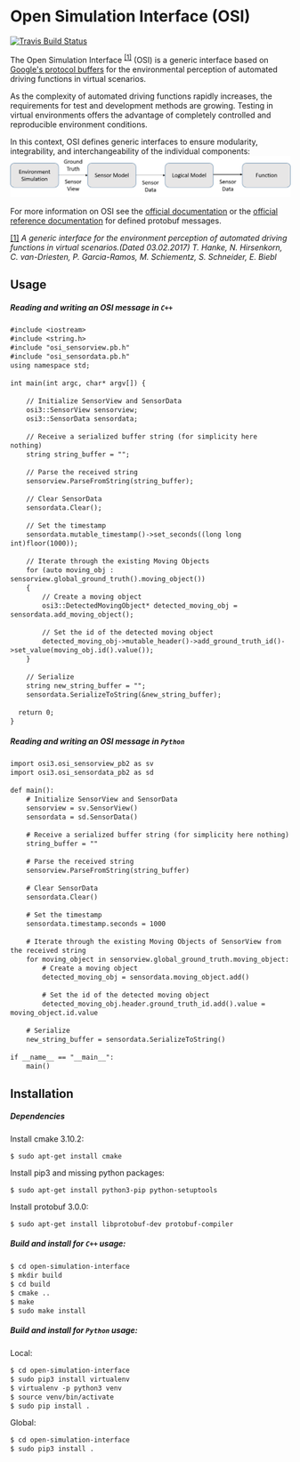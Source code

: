 Open Simulation Interface (OSI)
===============================

[![Travis Build Status](https://travis-ci.org/OpenSimulationInterface/open-simulation-interface.svg?branch=master)](https://travis-ci.org/OpenSimulationInterface/open-simulation-interface)

The Open Simulation Interface <sup>[[1]](https://www.hot.ei.tum.de/forschung/automotive-veroeffentlichungen/)</sup> (OSI) is a generic interface based on [Google's protocol buffers](https://developers.google.com/protocol-buffers/) for the environmental perception of automated driving functions in virtual scenarios.

As the complexity of automated driving functions rapidly increases, the requirements for test and development methods are growing. Testing in virtual environments offers the advantage of completely controlled and reproducible environment conditions.

In this context, OSI defines generic interfaces to ensure modularity, integrability, and interchangeability of the individual components:
![](doc/images/osicontextwiki.png)

For more information on OSI see the [official documentation](https://opensimulationinterface.github.io/osi-documentation/) or the [official reference documentation](https://opensimulationinterface.github.io/open-simulation-interface/) for defined protobuf messages. 

[[1]](https://www.hot.ei.tum.de/forschung/automotive-veroeffentlichungen/) *A generic interface for the environment perception of automated driving functions in virtual scenarios.(Dated 03.02.2017) T. Hanke, N. Hirsenkorn, C. van-Driesten, P. Garcia-Ramos, M. Schiementz, S. Schneider, E. Biebl*

## Usage
##### Reading and writing an OSI message in `C++`
```
#include <iostream>
#include <string.h>
#include "osi_sensorview.pb.h"
#include "osi_sensordata.pb.h"
using namespace std;

int main(int argc, char* argv[]) {

    // Initialize SensorView and SensorData
    osi3::SensorView sensorview;
    osi3::SensorData sensordata;

    // Receive a serialized buffer string (for simplicity here nothing)
    string string_buffer = "";

    // Parse the received string
    sensorview.ParseFromString(string_buffer);

    // Clear SensorData
    sensordata.Clear();

    // Set the timestamp
    sensordata.mutable_timestamp()->set_seconds((long long int)floor(1000));

    // Iterate through the existing Moving Objects
    for (auto moving_obj : sensorview.global_ground_truth().moving_object())
    {
        // Create a moving object
        osi3::DetectedMovingObject* detected_moving_obj =  sensordata.add_moving_object();

        // Set the id of the detected moving object
        detected_moving_obj->mutable_header()->add_ground_truth_id()->set_value(moving_obj.id().value());
    }

    // Serialize 
    string new_string_buffer = "";
    sensordata.SerializeToString(&new_string_buffer);

  return 0;
}
```

##### Reading and writing an OSI message in `Python`
```
import osi3.osi_sensorview_pb2 as sv
import osi3.osi_sensordata_pb2 as sd

def main():
    # Initialize SensorView and SensorData
    sensorview = sv.SensorView()
    sensordata = sd.SensorData()

    # Receive a serialized buffer string (for simplicity here nothing)
    string_buffer = ""

    # Parse the received string
    sensorview.ParseFromString(string_buffer)

    # Clear SensorData
    sensordata.Clear()

    # Set the timestamp
    sensordata.timestamp.seconds = 1000

    # Iterate through the existing Moving Objects of SensorView from the received string
    for moving_object in sensorview.global_ground_truth.moving_object:
        # Create a moving object
        detected_moving_obj = sensordata.moving_object.add()

        # Set the id of the detected moving object
        detected_moving_obj.header.ground_truth_id.add().value = moving_object.id.value

    # Serialize
    new_string_buffer = sensordata.SerializeToString()

if __name__ == "__main__":
    main()
```

## Installation
##### Dependencies
Install cmake 3.10.2:
```
$ sudo apt-get install cmake
```
Install pip3 and missing python packages:
```
$ sudo apt-get install python3-pip python-setuptools
```
Install protobuf 3.0.0:
```
$ sudo apt-get install libprotobuf-dev protobuf-compiler
```


##### Build and install for `C++` usage:
```
$ cd open-simulation-interface
$ mkdir build
$ cd build
$ cmake ..
$ make
$ sudo make install
```

##### Build and install for `Python` usage:
Local:
```
$ cd open-simulation-interface
$ sudo pip3 install virtualenv 
$ virtualenv -p python3 venv
$ source venv/bin/activate
$ sudo pip install .
```

Global:
```
$ cd open-simulation-interface
$ sudo pip3 install .
```

